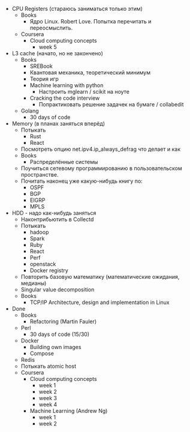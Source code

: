 - CPU Registers (стараюсь заниматься только этим)
    - Books
        - Ядро Linux. Robert Love. Попытка перечитать и переосмыслить.
    - Coursera
        - Cloud computing concepts
            - week 5
- L3 cache (начато, но не закончено)
    - Books
        - SREBook
        - Квантовая механика, теоретический минимум
        - Теория игр
        - Machine learning with python
            - Настроить mglearn / scikit на ноуте
        - Cracking the code interview
            - Попрактиковать решение задачек на бумаге / collabedit
    - Golang
        - 30 days of code
- Memory (в планах заняться вперёд)
    - Потыкать
        - Rust
        - React
    - Посмотреть опцию net.ipv4.ip_always_defrag что делает и как
    - Books
        - Распределённые системы
    - Поучиться сетевому программированию в пользовательском пространстве.
    - Почитать наконец уже какую-нибудь книгу по:
        - OSPF
        - BGP
        - EIGRP
        - MPLS
- HDD - надо как-нибудь заняться
    - Наконтрибьютить в Collectd
    - Потыкать
        - hadoop
        - Spark
        - Ruby
        - React
        - Perf
        - openstack
        - Docker registry
    - Повторить базовую математику (математические ожидания, медианы)
    - Singular value decomposition
    - Books
        - TCP/IP Architecture, design and implementation in Linux
- Done
    - Books
        - Refactoring (Martin Fauler)
    - Perl
        - 30 days of code (15/30)
    - Docker
        - Building own images
        - Compose
    - Redis
    - Потыкать atomic host
    - Coursera
        - Cloud computing concepts
            - week 1
            - week 2
            - week 3
            - week 4
        - Machine Learning (Andrew Ng)
            - week 1
            - week 2
